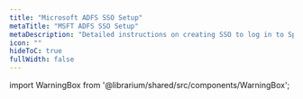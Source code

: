 ```yaml
---
title: "Microsoft ADFS SSO Setup"
metaTitle: "MSFT ADFS SSO Setup"
metaDescription: "Detailed instructions on creating SSO to log in to Spectro Cloud using SAML 2.0 with Microsoft ADFS as the Identity Provider"
icon: ""
hideToC: true
fullWidth: false
---
```


import WarningBox from '@librarium/shared/src/components/WarningBox';
